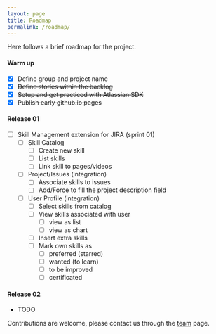 ```yaml
---
layout: page
title: Roadmap
permalink: /roadmap/
---
```


Here follows a brief roadmap for the project.

#### **Warm up**

- [x] ~~Define group and project name~~
- [x] ~~Define stories within the backlog~~
- [x] ~~Setup and get practiced with Atlassian SDK~~
- [x] ~~Publish early github.io pages~~

#### **Release 01**

- [ ] Skill Management extension for JIRA (sprint 01)
  - [ ] Skill Catalog
    - [ ] Create new skill
    - [ ] List skills
    - [ ] Link skill to pages/videos
  - [ ] Project/Issues (integration)
    - [ ] Associate skills to issues
    - [ ] Add/Force to fill the project description field
  - [ ] User Profile (integration)
    - [ ] Select skills from catalog
    - [ ] View skills associated with user
      - [ ] view as list
      - [ ] view as chart
    - [ ] Insert extra skills
    - [ ] Mark own skills as
      - [ ] preferred (starred)
      - [ ] wanted (to learn)
      - [ ] to be improved
      - [ ] certificated
      
#### **Release 02**

 - TODO
  
Contributions are welcome, please contact us through the 
[team](/site/team/) page.
